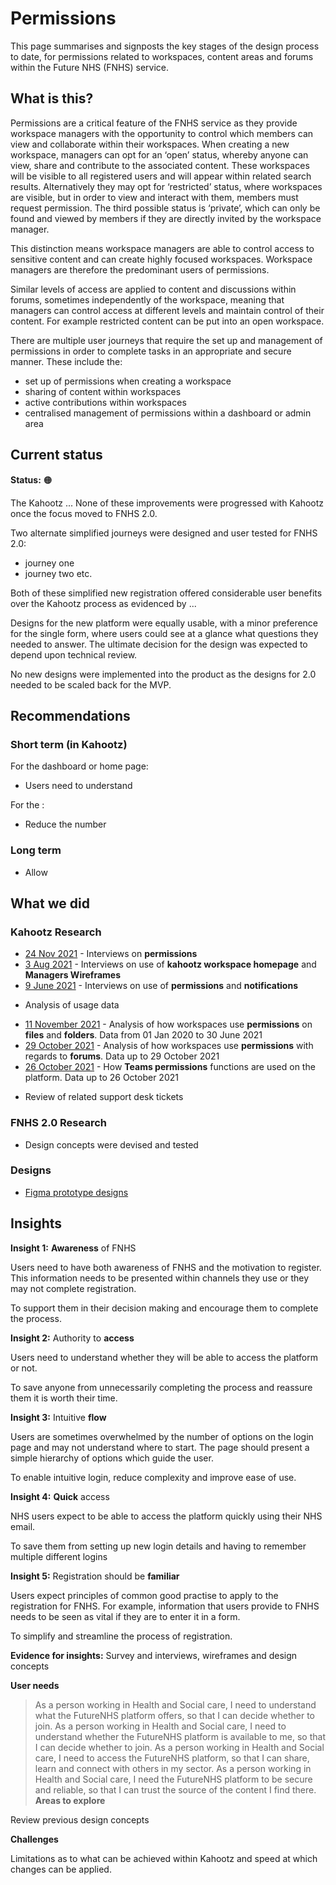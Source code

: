 # Permissions   

This page summarises and signposts the key stages of the design process to date, for permissions related to workspaces, content areas and forums within the Future NHS (FNHS) service.   

## What is this?  

Permissions are a critical feature of the FNHS service as they provide workspace managers with the opportunity to control which members can view and collaborate within their workspaces. When creating a new workspace, managers can opt for an ‘open’ status, whereby anyone can view, share and contribute to the associated content. These workspaces will be visible to all registered users and will appear within related search results. Alternatively they may opt for ‘restricted’ status, where workspaces are visible, but in order to view and interact with them, members must request permission. The third possible status is ‘private’, which can only be found and viewed by members if they are directly invited by the workspace manager.

This distinction means workspace managers are able to control access to sensitive content and can create highly focused workspaces.  Workspace managers are therefore the predominant users of permissions.

Similar levels of access are applied to content and discussions within forums, sometimes independently of the workspace, meaning that managers can control access at different levels and maintain control of their content. For example restricted content can be put into an open workspace.   

There are multiple user journeys that require the set up and management of permissions in order to complete tasks in an appropriate and secure manner. These include the:
  
- set up of permissions when creating a workspace
- sharing of content within workspaces
- active contributions within workspaces
- centralised management of permissions within a dashboard or admin area


## Current status  

**Status:** 🟠  

The Kahootz  ... None of these improvements were progressed with Kahootz once the focus moved to FNHS 2.0.

Two alternate simplified journeys were designed and user tested for FNHS 2.0:
- journey one 
- journey two etc.

Both of these simplified new registration offered considerable user benefits over the Kahootz process as evidenced by ...

Designs for the new platform were equally usable, with a minor preference for the single form, where users could see at a glance what questions they needed to answer. 
The ultimate decision for the design was expected to depend upon technical review. 

No new designs were implemented into the product as the designs for 2.0 needed to be scaled back for the MVP. 
 

## Recommendations  

### Short term (in Kahootz)  

For the dashboard or home page: 

- Users need to understand 

For the : 

- Reduce the number   

### Long term  

- Allow  

## What we did   

### Kahootz Research  

- [24 Nov 2021](/research/interviews/user-research-20211124.md) - Interviews on **permissions**
- [3 Aug 2021](/research/interviews/user-research-20210803.md) - Interviews on use of **kahootz workspace homepage** and **Managers Wireframes**
- [9 June 2021](/research/interviews/user-research-20210609.md) - Interviews on use of **permissions** and **notifications**

* Analysis of usage data   
- [11 November 2021](/research/quantitative/stats-research-20211111.md) - Analysis of how workspaces use **permissions** on **files** and **folders**. Data from 01 Jan 2020 to 30 June 2021
- [29 October 2021](/research/quantitative/stats-research-20211029.md) - Analysis of how workspaces use **permissions** with regards to **forums**. Data up to 29 October 2021
- [26 October 2021](/research/quantitative/stats-research-20211026.md) - How **Teams permissions** functions are used on the platform. Data up to 26 October 2021
* Review of related support desk tickets   

### FNHS 2.0 Research  

- Design concepts were devised and tested

### Designs  

- [Figma prototype designs](https://www.figma.com/file/4ws4CymBPVIpgdNIsTLHcb/FutureNHS_Notifications?node-id=136%3A34204)    


## Insights  

**Insight 1:**   **Awareness** of FNHS

Users need to have both awareness of FNHS and the motivation to register. This information needs to be presented within channels they use or they may not complete registration.  

To support them in their decision making and encourage them to complete the process.


**Insight 2:**   Authority to **access**  

Users need to understand whether they will be able to access the platform or not. 

To save anyone from unnecessarily completing the process and reassure them it is worth their time. 


**Insight 3:**  Intuitive **flow**

Users are sometimes overwhelmed by the number of options on the login page and may not understand where to start. The page should present a simple hierarchy of options which guide the user.  

To enable intuitive login, reduce complexity and improve ease of use.


 **Insight 4:**  **Quick** access 

NHS users expect to be able to access the platform quickly using their NHS email. 

To save them from setting up new login details and having to remember multiple different logins 

**Insight 5:**  Registration should be **familiar**

Users expect principles of common good practise to apply to the registration for FNHS. For example, information that users provide to FNHS needs to be seen as vital if they are to enter it in a form.  

To simplify and streamline the process of registration.  


 **Evidence for insights:** Survey and interviews, wireframes and design concepts  



**User needs**   
> As a person working in Health and Social care, I need to understand what the FutureNHS platform offers, so that I can decide whether to join.
> As a person working in Health and Social care, I need to understand whether the FutureNHS platform is available to me, so that I can decide whether to join.
> As a person working in Health and Social care, I need to access the FutureNHS platform, so that I can share, learn and connect with others in my sector.
> As a person working in Health and Social care, I need the FutureNHS platform to be secure and reliable, so that I can trust the source of the content I find there.
**Areas to explore** 

Review previous design concepts 

**Challenges** 

Limitations as to what can be achieved within Kahootz and speed at which changes can be applied.  
